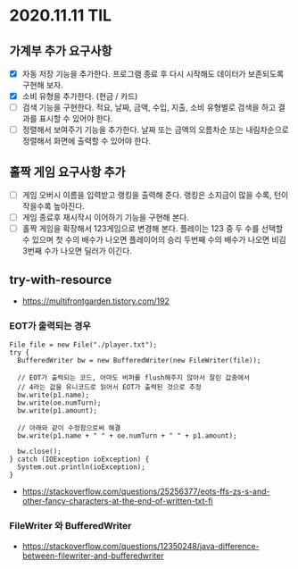 # 2020.11.11 TIL

## 가계부 추가 요구사항
- [x] 자동 저장 기능을 추가한다. 프로그램 종료 후 다시 시작해도 데이터가 보존되도록 구현해 보자.
- [x] 소비 유형을 추가한다. (현금 / 카드)
- [ ] 검색 기능을 구현한다. 적요, 날짜, 금액, 수입, 지출, 소비 유형별로 검색을 하고 결과를 표시할 수 있어야 한다.
- [ ] 정렬해서 보여주기 기능을 추가한다. 날짜 또는 금액의 오름차순 또는 내림차순으로 정렬해서 화면에 출력할 수 있어야 한다.

## 홀짝 게임 요구사항 추가
- [ ] 게임 오버시 이름을 입력받고 랭킹을 출력해 준다. 랭킹은 소지금이 많을 수록, 턴이 작을수록 높아진다.
- [ ] 게임 종료후 재시작시 이어하기 기능을 구현해 본다.
- [ ] 홀짝 게임을 확장해서 123게임으로 변경해 본다. 플레이는 123 중 두 수를 선택할 수 있으며 첫 수의 배수가 나오면 플레이어의 승리 두번째 수의 배수가 나오면 비김 3번째 수가 나오면 딜러가 이긴다.

## try-with-resource
- https://multifrontgarden.tistory.com/192

### EOT가 출력되는 경우
```
File file = new File("./player.txt");         
try {
  BufferedWriter bw = new BufferedWriter(new FileWriter(file));
  
  // EOT가 출력되는 코드, 아마도 버퍼를 flush해주지 않아서 잘린 값중에서 
  // 4라는 값을 유니코드로 읽어서 EOT가 출력된 것으로 추정
  bw.write(p1.name);
  bw.write(oe.numTurn);
  bw.write(p1.amount); 
  
  // 아래와 같이 수정함으로써 해결
  bw.write(p1.name + " " + oe.numTurn + " " + p1.amount);
  
  bw.close();        
} catch (IOException ioException) {            
  System.out.println(ioException);
}
```
- https://stackoverflow.com/questions/25256377/eots-ffs-zs-s-and-other-fancy-characters-at-the-end-of-written-txt-fi

### FileWriter 와 BufferedWriter
- https://stackoverflow.com/questions/12350248/java-difference-between-filewriter-and-bufferedwriter
